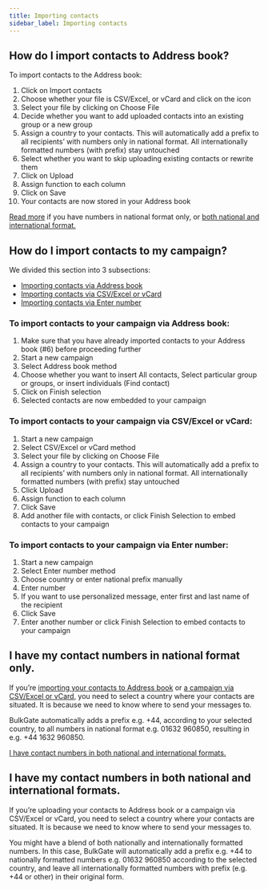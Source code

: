 ```yaml
---
title: Importing contacts
sidebar_label: Importing contacts
---
```


## How do I import contacts to Address book?
To import contacts to the Address book:
1.	Click on Import contacts
2.	Choose whether your file is CSV/Excel, or vCard and click on the icon
3.	Select your file by clicking on Choose File
4.	Decide whether you want to add uploaded contacts into an existing group or a new group
5.	Assign a country to your contacts. This will automatically add a prefix to all recipients’ with numbers only in national format. All internationally formatted numbers (with prefix) stay untouched
6.	Select whether you want to skip uploading existing contacts or rewrite them
7.	Click on Upload
8.	Assign function to each column
9.	Click on Save
10.	Your contacts are now stored in your Address book

[Read more](#i-have-my-contact-numbers-in-national-format-only) if you have numbers in national format only, or [both national and international format.](#i-have-my-contact-numbers-in-both-national-and-international-formats)

## How do I import contacts to my campaign?
We divided this section into 3 subsections:
- [Importing contacts via Address book](#to-import-contacts-to-your-campaign-via-address-book)
- [Importing contacts via CSV/Excel or vCard](#to-import-contacts-to-your-campaign-via-csvexcel-or-vcard)
- [Importing contacts via Enter number](#to-import-contacts-to-your-campaign-via-enter-number)

### To import contacts to your campaign via Address book:
1.	Make sure that you have already imported contacts to your Address book (#6) before proceeding further
2.	Start a new campaign
3.	Select Address book method
4.	Choose whether you want to insert All contacts, Select particular group or groups, or insert individuals (Find contact)
5.	Click on Finish selection
6.	Selected contacts are now embedded to your campaign

### To import contacts to your campaign via CSV/Excel or vCard:
1.	Start a new campaign
2.	Select CSV/Excel or vCard method
3.	Select your file by clicking on Choose File
4.	Assign a country to your contacts. This will automatically add a prefix to all recipients’ with numbers only in national format. All internationally formatted numbers (with prefix) stay untouched
5.	Click Upload
6.	Assign function to each column
7.	Click Save
8.	Add another file with contacts, or click Finish Selection to embed contacts to your campaign

### To import contacts to your campaign via Enter number:
1.	Start a new campaign
2.	Select Enter number method
3.	Choose country or enter national prefix manually
4.	Enter number
5.	If you want to use personalized message, enter first and last name of the recipient 
6.	Click Save
7.	Enter another number or click Finish Selection to embed contacts to your campaign

## I have my contact numbers in national format only.
If you’re [importing your contacts to Address book](#how-do-i-import-contacts-to-address-book) or [a campaign via CSV/Excel or vCard](#how-do-i-import-contacts-to-my-campaign), you need to select a country where your contacts are situated. It is because we need to know where to send your messages to. 

BulkGate automatically adds a prefix e.g. +44, according to your selected country, to all numbers in national format e.g. 01632 960850, resulting in e.g. +44 1632 960850.

[I have contact numbers in both national and international formats.](#i-have-my-contact-numbers-in-both-national-and-international-formats)

## I have my contact numbers in both national and international formats.
If you’re uploading your contacts to Address book or a campaign via CSV/Excel or vCard, you need to select a country where your contacts are situated. It is because we need to know where to send your messages to. 

You might have a blend of both nationally and internationally formatted numbers. In this case, BulkGate will automatically add a prefix e.g. +44 to nationally formatted numbers e.g. 01632 960850 according to the selected country, and leave all internationally formatted numbers with prefix (e.g. +44 or other) in their original form.
